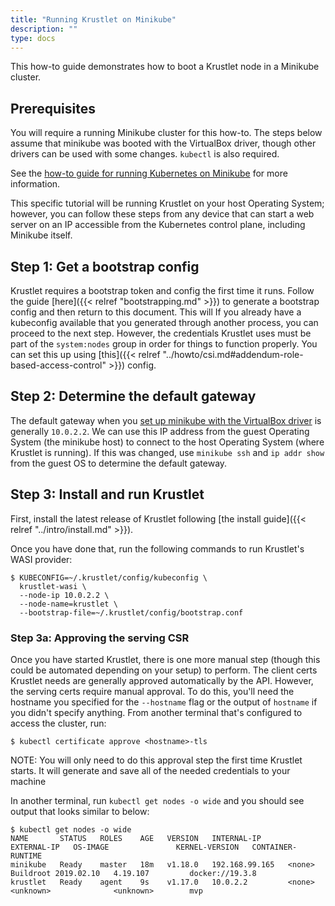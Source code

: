 ```yaml
---
title: "Running Krustlet on Minikube"
description: ""
type: docs
---
```


This how-to guide demonstrates how to boot a Krustlet node in a Minikube
cluster.

## Prerequisites

You will require a running Minikube cluster for this how-to. The steps below
assume that minikube was booted with the VirtualBox driver, though other drivers
can be used with some changes. `kubectl` is also required.

See the [how-to guide for running Kubernetes on
Minikube](https://minikube.sigs.k8s.io/docs/start/) for more information.

This specific tutorial will be running Krustlet on your host Operating System;
however, you can follow these steps from any device that can start a web server
on an IP accessible from the Kubernetes control plane, including Minikube
itself.

## Step 1: Get a bootstrap config

Krustlet requires a bootstrap token and config the first time it runs. Follow
the guide [here]({{< relref "bootstrapping.md" >}}) to generate a bootstrap config and then
return to this document. This will If you already have a kubeconfig available
that you generated through another process, you can proceed to the next step.
However, the credentials Krustlet uses must be part of the `system:nodes` group
in order for things to function properly. You can set this up using [this]({{< relref "../howto/csi.md#addendum-role-based-access-control" >}}) config.

## Step 2: Determine the default gateway

The default gateway when you [set up minikube with the VirtualBox
driver](https://minikube.sigs.k8s.io/docs/drivers/virtualbox/) is generally
`10.0.2.2`. We can use this IP address from the guest Operating System (the
minikube host) to connect to the host Operating System (where Krustlet is
running). If this was changed, use `minikube ssh` and `ip addr show` from the
guest OS to determine the default gateway.

## Step 3: Install and run Krustlet

First, install the latest release of Krustlet following [the install
guide]({{< relref "../intro/install.md" >}}).

Once you have done that, run the following commands to run Krustlet's WASI
provider:

```console
$ KUBECONFIG=~/.krustlet/config/kubeconfig \
  krustlet-wasi \
  --node-ip 10.0.2.2 \
  --node-name=krustlet \
  --bootstrap-file=~/.krustlet/config/bootstrap.conf
```

### Step 3a: Approving the serving CSR

Once you have started Krustlet, there is one more manual step (though this could
be automated depending on your setup) to perform. The client certs Krustlet
needs are generally approved automatically by the API. However, the serving
certs require manual approval. To do this, you'll need the hostname you
specified for the `--hostname` flag or the output of `hostname` if you didn't
specify anything. From another terminal that's configured to access the cluster,
run:

```console
$ kubectl certificate approve <hostname>-tls
```

NOTE: You will only need to do this approval step the first time Krustlet
starts. It will generate and save all of the needed credentials to your machine

In another terminal, run `kubectl get nodes -o wide` and you should see output
that looks similar to below:

```console
$ kubectl get nodes -o wide
NAME       STATUS   ROLES    AGE   VERSION   INTERNAL-IP      EXTERNAL-IP   OS-IMAGE               KERNEL-VERSION   CONTAINER-RUNTIME
minikube   Ready    master   18m   v1.18.0   192.168.99.165   <none>        Buildroot 2019.02.10   4.19.107         docker://19.3.8
krustlet   Ready    agent    9s    v1.17.0   10.0.2.2         <none>        <unknown>              <unknown>        mvp
```
